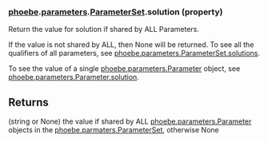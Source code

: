 ### [phoebe](phoebe.md).[parameters](phoebe.parameters.md).[ParameterSet](phoebe.parameters.ParameterSet.md).solution (property)




Return the value for solution if shared by ALL Parameters.

If the value is not shared by ALL, then None will be returned.  To see
all the qualifiers of all parameters, see [phoebe.parameters.ParameterSet.solutions](phoebe.parameters.ParameterSet.solutions.md).

To see the value of a single [phoebe.parameters.Parameter](phoebe.parameters.Parameter.md) object, see
[phoebe.parameters.Parameter.solution](phoebe.parameters.Parameter.solution.md).

Returns
--------
(string or None) the value if shared by ALL [phoebe.parameters.Parameter](phoebe.parameters.Parameter.md)
    objects in the [phoebe.parmaters.ParameterSet](phoebe.parmaters.ParameterSet.md), otherwise None

